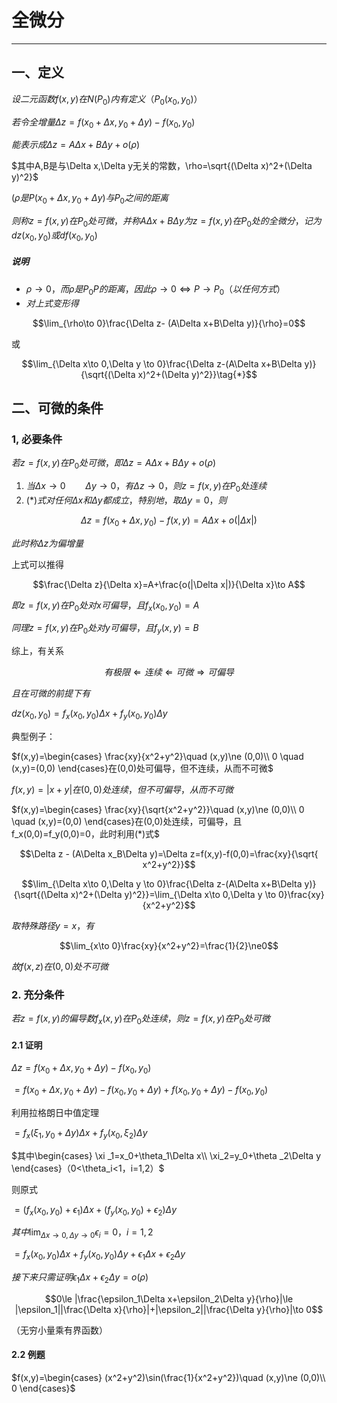 # 全微分

---

## 一、定义

$设二元函数f(x,y)在N(P_0)内有定义（P_0(x_0,y_0)）$

$若令全增量\Delta z = f(x_0+\Delta x, y_0+\Delta y)-f(x_0,y_0)$

$能表示成\Delta z = A\Delta x+B\Delta y + o(\rho)$

$其中A,B是与\Delta x,\Delta y无关的常数，\rho=\sqrt{(\Delta x)^2+(\Delta y)^2}$

$(\rho 是P(x_0+\Delta x, y_0+\Delta y)与P_0之间的距离$

$则称z=f(x,y)在P_0处可微，并称A\Delta x+B\Delta y为z=f(x,y)在P_0处的全微分，记为dz(x_0,y_0)或df(x_0,y_0)$

##### 说明

- $\rho \to 0，而\rho 是P_0P的距离，因此\rho \to 0 \Leftrightarrow P\to P_0（以任何方式）$
- $对上式变形得$

$$\lim_{\rho\to 0}\frac{\Delta z- (A\Delta x+B\Delta y)}{\rho}=0$$

或

$$\lim_{\Delta x\to 0,\Delta y \to 0}\frac{\Delta z-(A\Delta x+B\Delta y)}{\sqrt{(\Delta x)^2+(\Delta y)^2}}\tag{*}$$

## 二、可微的条件

### 1, 必要条件

$若z=f(x,y)在P_0处可微，即\Delta z=A\Delta x+B\Delta y +o(\rho)$

1. $当\Delta x \to 0 \qquad \Delta y \to 0，有\Delta z \to 0，则z=f(x,y)在P_0处连续$
2. $(*)式对任何\Delta x和\Delta y都成立，特别地，取\Delta y = 0，则$

$$\Delta z = f(x_0+\Delta x,y_0)-f(x,y)=A\Delta x+o(|\Delta x|)$$

$此时称\Delta z为偏增量$

上式可以推得

$$\frac{\Delta z}{\Delta x}=A+\frac{o(|\Delta x|)}{\Delta x}\to A$$

$即z=f(x,y)在P_0处对x可偏导，且f_x(x_0,y_0)=A$

$同理z=f(x,y)在P_0处对y可偏导，且f_y(x,y)=B$

综上，有关系

$$有极限\Leftarrow 连续\Leftarrow 可微 \Rightarrow 可偏导$$

$且在可微的前提下有$

$dz(x_0,y_0)=f_x(x_0,y_0)\Delta x+f_y(x_0,y_0)\Delta y$

典型例子：

$f(x,y)=\begin{cases}
\frac{xy}{x^2+y^2}\quad (x,y)\ne (0,0)\\
0 \quad (x,y)=(0,0)
\end{cases}在(0,0)处可偏导，但不连续，从而不可微$

$f(x,y)=|x+y|在(0,0)处连续，但不可偏导，从而不可微$

$f(x,y)=\begin{cases}
\frac{xy}{\sqrt{x^2+y^2}}\quad (x,y)\ne (0,0)\\
0 \quad (x,y)=(0,0)
\end{cases}在(0,0)处连续，可偏导，且f_x(0,0)=f_y(0,0)=0，此时利用(*)式$

$$\Delta z - (A\Delta x_B\Delta y)=\Delta z=f(x,y)-f(0,0)=\frac{xy}{\sqrt{ x^2+y^2}}$$

$$\lim_{\Delta x\to 0,\Delta y \to 0}\frac{\Delta z-(A\Delta x+B\Delta y)}{\sqrt{(\Delta x)^2+(\Delta y)^2}}=\lim_{\Delta x\to 0,\Delta y \to 0}\frac{xy}{x^2+y^2}$$

$取特殊路径y=x，有$

$$\lim_{x\to 0}\frac{xy}{x^2+y^2}=\frac{1}{2}\ne0$$

$故f(x,z)在(0,0)处不可微$

### 2. 充分条件

$若z=f(x,y)的偏导数f_x(x,y)在P_0处连续，则z=f(x,y)在P_0处可微$

#### 2.1 证明

$\Delta z = f(x_0+\Delta x,y_0+\Delta y)-f(x_0,y_0)$

$=f(x_0+\Delta x,y_0+\Delta y)-f(x_0,y_0+\Delta y)+f(x_0,y_0+\Delta y)-f(x_0,y_0)$

利用拉格朗日中值定理

$=f_x(\xi _1,y_0+\Delta y)\Delta x+f_y(x_0,\xi _2 )\Delta y$

$其中\begin{cases}
\xi _1=x_0+\theta_1\Delta x\\
\xi_2=y_0+\theta _2\Delta y
\end{cases}（0<\theta_i<1，i=1,2）$

则原式

$=(f_x(x_0,y_0)+\epsilon_1)\Delta x+(f_y(x_0,y_0)+\epsilon_2)\Delta y$

$其中\lim_{\Delta x\to 0,\Delta y \to 0}\epsilon _i =0，i=1,2$

$=f_x(x_0,y_0)\Delta x + f_y(x_0,y_0)\Delta y+\epsilon_1\Delta x+\epsilon_2\Delta y$

$接下来只需证明\epsilon_1\Delta x+\epsilon_2 \Delta y = o(\rho)$

$$0\le |\frac{\epsilon_1\Delta x+\epsilon_2\Delta y}{\rho}|\le |\epsilon_1||\frac{\Delta x}{\rho}|+|\epsilon_2||\frac{\Delta y}{\rho}|\to 0$$

（无穷小量乘有界函数）

#### 2.2 例题

$f(x,y)=\begin{cases}
(x^2+y^2)\sin(\frac{1}{x^2+y^2})\quad (x,y)\ne (0,0)\\
0
\end{cases}$